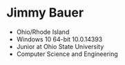 # Jimmy Bauer
- Ohio/Rhode Island
- Windows 10 64-bit 10.0.14393
- Junior at Ohio State University
- Computer Science and Engineering
